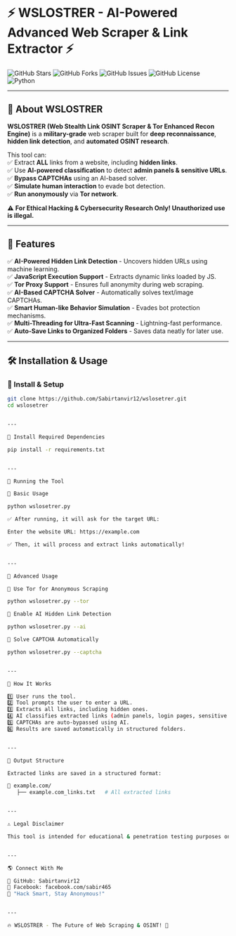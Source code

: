 # ⚡ WSLOSTRER - AI-Powered Advanced Web Scraper & Link Extractor ⚡  

![GitHub Stars](https://img.shields.io/github/stars/Sabirtanvir12/wslosetrer?style=for-the-badge)
![GitHub Forks](https://img.shields.io/github/forks/Sabirtanvir12/wslosetrer?style=for-the-badge)
![GitHub Issues](https://img.shields.io/github/issues/Sabirtanvir12/wslosetrer?style=for-the-badge)
![GitHub License](https://img.shields.io/github/license/Sabirtanvir12/wslosetrer?style=for-the-badge)
![Python](https://img.shields.io/badge/Python-3.9%2B-blue?style=for-the-badge)

---

## 🚀 About WSLOSTRER  
**WSLOSTRER (Web Stealth Link OSINT Scraper & Tor Enhanced Recon Engine)** is a **military-grade** web scraper built for **deep reconnaissance**, **hidden link detection**, and **automated OSINT research**.  

This tool can:  
✅ Extract **ALL** links from a website, including **hidden links**.  
✅ Use **AI-powered classification** to detect **admin panels & sensitive URLs**.  
✅ **Bypass CAPTCHAs** using an AI-based solver.  
✅ **Simulate human interaction** to evade bot detection.  
✅ **Run anonymously** via **Tor network**.  

⚠️ **For Ethical Hacking & Cybersecurity Research Only! Unauthorized use is illegal.**  

---

## 🎯 Features  
✅ **AI-Powered Hidden Link Detection** - Uncovers hidden URLs using machine learning.  
✅ **JavaScript Execution Support** - Extracts dynamic links loaded by JS.  
✅ **Tor Proxy Support** - Ensures full anonymity during web scraping.  
✅ **AI-Based CAPTCHA Solver** - Automatically solves text/image CAPTCHAs.  
✅ **Smart Human-like Behavior Simulation** - Evades bot protection mechanisms.  
✅ **Multi-Threading for Ultra-Fast Scanning** - Lightning-fast performance.  
✅ **Auto-Save Links to Organized Folders** - Saves data neatly for later use.  

---

## 🛠️ Installation & Usage  

### **📌 Install & Setup**  
```bash
git clone https://github.com/Sabirtanvir12/wslosetrer.git
cd wslosetrer


---

📌 Install Required Dependencies

pip install -r requirements.txt


---

📌 Running the Tool

🔹 Basic Usage

python wslosetrer.py

✅ After running, it will ask for the target URL:

Enter the website URL: https://example.com

✅ Then, it will process and extract links automatically!


---

📡 Advanced Usage

🔹 Use Tor for Anonymous Scraping

python wslosetrer.py --tor

🔹 Enable AI Hidden Link Detection

python wslosetrer.py --ai

🔹 Solve CAPTCHA Automatically

python wslosetrer.py --captcha


---

📡 How It Works

1️⃣ User runs the tool.
2️⃣ Tool prompts the user to enter a URL.
3️⃣ Extracts all links, including hidden ones.
4️⃣ AI classifies extracted links (admin panels, login pages, sensitive URLs).
5️⃣ CAPTCHAs are auto-bypassed using AI.
6️⃣ Results are saved automatically in structured folders.


---

📂 Output Structure

Extracted links are saved in a structured format:

📁 example.com/
   ├── example.com_links.txt   # All extracted links


---

⚠️ Legal Disclaimer

This tool is intended for educational & penetration testing purposes only. Unauthorized use of this tool is illegal and punishable under cybersecurity laws. The developer is not responsible for any misuse.


---

🌎 Connect With Me

🔗 GitHub: Sabirtanvir12
🔗 Facebook: facebook.com/sabir465
💬 "Hack Smart, Stay Anonymous!"


---

🔥 WSLOSTRER - The Future of Web Scraping & OSINT! 🚀